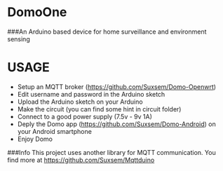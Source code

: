 # **DomoOne**

###An Arduino based device for home surveillance and environment sensing

# **USAGE**

- Setup an MQTT broker (https://github.com/Suxsem/Domo-Openwrt)
- Edit username and password in the Arduino sketch
- Upload the Arduino sketch on your Arduino
- Make the circuit (you can find some hint in circuit folder)
- Connect to a good power supply (7.5v - 9v 1A)
- Deply the Domo app (https://github.com/Suxsem/Domo-Android) on your Android smartphone
- Enjoy Domo

###Info
This project uses another library for MQTT communication. You find more at https://github.com/Suxsem/Mqttduino